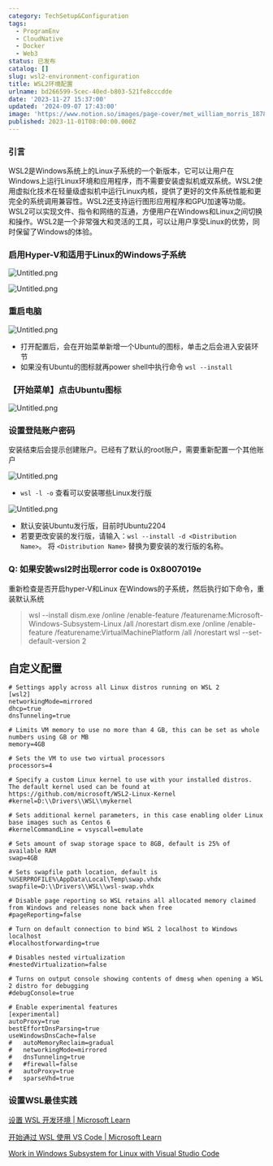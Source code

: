 ```yaml
---
category: TechSetup&Configuration
tags:
  - ProgramEnv
  - CloudNative
  - Docker
  - Web3
status: 已发布
catalog: []
slug: wsl2-environment-configuration
title: WSL2环境配置
urlname: bd266599-5cec-40ed-b803-521fe8cccdde
date: '2023-11-27 15:37:00'
updated: '2024-09-07 17:43:00'
image: 'https://www.notion.so/images/page-cover/met_william_morris_1878.jpg'
published: 2023-11-01T08:00:00.000Z
---
```


### 引言


WSL2是Windows系统上的Linux子系统的一个新版本，它可以让用户在Windows上运行Linux环境和应用程序，而不需要安装虚拟机或双系统。WSL2使用虚拟化技术在轻量级虚拟机中运行Linux内核，提供了更好的文件系统性能和更完全的系统调用兼容性。WSL2还支持运行图形应用程序和GPU加速等功能。WSL2可以实现文件、指令和网络的互通，方便用户在Windows和Linux之间切换和操作。WSL2是一个非常强大和灵活的工具，可以让用户享受Linux的优势，同时保留了Windows的体验。


### 启用Hyper-V和适用于Linux的Windows子系统


![Untitled.png](https://prod-files-secure.s3.us-west-2.amazonaws.com/5d24fe63-e567-4804-86f9-9fdc62e13082/62efe4d1-37d6-4606-a7b8-34dcd63ff38a/Untitled.png?X-Amz-Algorithm=AWS4-HMAC-SHA256&X-Amz-Content-Sha256=UNSIGNED-PAYLOAD&X-Amz-Credential=ASIAZI2LB466X3OHJXRD%2F20250130%2Fus-west-2%2Fs3%2Faws4_request&X-Amz-Date=20250130T053744Z&X-Amz-Expires=3600&X-Amz-Security-Token=IQoJb3JpZ2luX2VjEJX%2F%2F%2F%2F%2F%2F%2F%2F%2F%2FwEaCXVzLXdlc3QtMiJIMEYCIQDW5OEaUUUytDEau%2BUyAbwJxAWDGAXm%2BfzvDavZgCgV5AIhAOgTH7%2BmF98GtnBvdLC2uuT7ymTxuvFjn3PdxAn7ANucKogECJ7%2F%2F%2F%2F%2F%2F%2F%2F%2F%2FwEQABoMNjM3NDIzMTgzODA1Igw%2Bt2x%2B9kRA4ufr0AMq3ANoMbZTQsBKm40nHRPJyHuNq3mqOFSiScmwQeI6%2BAUH5QpevgjcX%2FfTKXmkPETbs3P95UF71DPOZHB8n1x4%2B4gL47%2FfK9ockmGRMQ4%2FBZ%2B%2B%2Fw0Hz7VcP5ib0ghCZ12EF0Sga%2FbRe6e%2FCgpPlpL%2ByAtzD8Ij6EEzvBXy4aEGXCZKrKkSM59rpGH%2BhfLWu1%2FSswE8OonHcJVKBr4k1e14S%2BLN3rG4ZiM2MZl4Wxep22MAPdwFxw%2F0mvgTgpu4wPTAvdQVXUKDXCGXaIhkrxSjVJHm17FJYC9Ywj1IGD3g0AMi39wwhnWHZA9bezXXTOGt1n3sal1cbahb0ZEgvr%2FiF0CsFzKTM4lzWv06ryaVBVZalT2JV%2BFW%2BcbxU2mbhX5%2BvjWZBzQrmp8E3nV0KtMtik3O8mCW2dS74P8izBq9sUlPq1gRD6kg0HJOPXnyT6IynpzoaFfxcWRjeU8WRtnIVq1qy2EwiSBkIL9BfWPgeUv2CEg2O%2FILAOWKsaKigoMpL8a1b1FKEPl9GWjQiHfL4Pa%2BaIBEsiW%2F5UmZmzLupqtV8a5QujIOBCKpsZpOQ1CnBtWiMR4cPj2Yoc%2Bd%2FvWLoCSvAv09AhIBf8uRVWoP7qfMadkQVGD5uyrpSvddNjDehuy8BjqkAcTm8OtiTHuxyx9ig5viqdlnR7ymhqE2dYHaI44%2BD2Sh18S%2BEh8WFM6DgP5oyhMiIYedfnOGzehUAQMeaq0TBVZFzNv%2BN43DSP0OeN0L%2BJyPHAw7vGZD0yaqZSHgmXbyAjMxjZUZ%2FeoymCIToyGhFkHTTMuNDbbVEEE55dJyEEtU94jFJmCMeBcsEJ2Zz4bn0ZUt4V05j5ELjlrgD1tno7kKA9bm&X-Amz-Signature=9360bae585800bf030a87b24dc91b6139a3489f35be0ab1dea856fe47ae8a5d7&X-Amz-SignedHeaders=host&x-id=GetObject)


![Untitled.png](https://prod-files-secure.s3.us-west-2.amazonaws.com/5d24fe63-e567-4804-86f9-9fdc62e13082/74866fe6-9ce5-4055-94c5-4900f6f5ff8b/Untitled.png?X-Amz-Algorithm=AWS4-HMAC-SHA256&X-Amz-Content-Sha256=UNSIGNED-PAYLOAD&X-Amz-Credential=ASIAZI2LB466X3OHJXRD%2F20250130%2Fus-west-2%2Fs3%2Faws4_request&X-Amz-Date=20250130T053744Z&X-Amz-Expires=3600&X-Amz-Security-Token=IQoJb3JpZ2luX2VjEJX%2F%2F%2F%2F%2F%2F%2F%2F%2F%2FwEaCXVzLXdlc3QtMiJIMEYCIQDW5OEaUUUytDEau%2BUyAbwJxAWDGAXm%2BfzvDavZgCgV5AIhAOgTH7%2BmF98GtnBvdLC2uuT7ymTxuvFjn3PdxAn7ANucKogECJ7%2F%2F%2F%2F%2F%2F%2F%2F%2F%2FwEQABoMNjM3NDIzMTgzODA1Igw%2Bt2x%2B9kRA4ufr0AMq3ANoMbZTQsBKm40nHRPJyHuNq3mqOFSiScmwQeI6%2BAUH5QpevgjcX%2FfTKXmkPETbs3P95UF71DPOZHB8n1x4%2B4gL47%2FfK9ockmGRMQ4%2FBZ%2B%2B%2Fw0Hz7VcP5ib0ghCZ12EF0Sga%2FbRe6e%2FCgpPlpL%2ByAtzD8Ij6EEzvBXy4aEGXCZKrKkSM59rpGH%2BhfLWu1%2FSswE8OonHcJVKBr4k1e14S%2BLN3rG4ZiM2MZl4Wxep22MAPdwFxw%2F0mvgTgpu4wPTAvdQVXUKDXCGXaIhkrxSjVJHm17FJYC9Ywj1IGD3g0AMi39wwhnWHZA9bezXXTOGt1n3sal1cbahb0ZEgvr%2FiF0CsFzKTM4lzWv06ryaVBVZalT2JV%2BFW%2BcbxU2mbhX5%2BvjWZBzQrmp8E3nV0KtMtik3O8mCW2dS74P8izBq9sUlPq1gRD6kg0HJOPXnyT6IynpzoaFfxcWRjeU8WRtnIVq1qy2EwiSBkIL9BfWPgeUv2CEg2O%2FILAOWKsaKigoMpL8a1b1FKEPl9GWjQiHfL4Pa%2BaIBEsiW%2F5UmZmzLupqtV8a5QujIOBCKpsZpOQ1CnBtWiMR4cPj2Yoc%2Bd%2FvWLoCSvAv09AhIBf8uRVWoP7qfMadkQVGD5uyrpSvddNjDehuy8BjqkAcTm8OtiTHuxyx9ig5viqdlnR7ymhqE2dYHaI44%2BD2Sh18S%2BEh8WFM6DgP5oyhMiIYedfnOGzehUAQMeaq0TBVZFzNv%2BN43DSP0OeN0L%2BJyPHAw7vGZD0yaqZSHgmXbyAjMxjZUZ%2FeoymCIToyGhFkHTTMuNDbbVEEE55dJyEEtU94jFJmCMeBcsEJ2Zz4bn0ZUt4V05j5ELjlrgD1tno7kKA9bm&X-Amz-Signature=6d82990e768b5d641680abb7f32dd0bead827298a764a76086eca1e10f17b0db&X-Amz-SignedHeaders=host&x-id=GetObject)


### 重启电脑


![Untitled.png](https://prod-files-secure.s3.us-west-2.amazonaws.com/5d24fe63-e567-4804-86f9-9fdc62e13082/ed8ca255-2fda-4c1b-9b1a-f1896300e8e7/Untitled.png?X-Amz-Algorithm=AWS4-HMAC-SHA256&X-Amz-Content-Sha256=UNSIGNED-PAYLOAD&X-Amz-Credential=ASIAZI2LB466X3OHJXRD%2F20250130%2Fus-west-2%2Fs3%2Faws4_request&X-Amz-Date=20250130T053744Z&X-Amz-Expires=3600&X-Amz-Security-Token=IQoJb3JpZ2luX2VjEJX%2F%2F%2F%2F%2F%2F%2F%2F%2F%2FwEaCXVzLXdlc3QtMiJIMEYCIQDW5OEaUUUytDEau%2BUyAbwJxAWDGAXm%2BfzvDavZgCgV5AIhAOgTH7%2BmF98GtnBvdLC2uuT7ymTxuvFjn3PdxAn7ANucKogECJ7%2F%2F%2F%2F%2F%2F%2F%2F%2F%2FwEQABoMNjM3NDIzMTgzODA1Igw%2Bt2x%2B9kRA4ufr0AMq3ANoMbZTQsBKm40nHRPJyHuNq3mqOFSiScmwQeI6%2BAUH5QpevgjcX%2FfTKXmkPETbs3P95UF71DPOZHB8n1x4%2B4gL47%2FfK9ockmGRMQ4%2FBZ%2B%2B%2Fw0Hz7VcP5ib0ghCZ12EF0Sga%2FbRe6e%2FCgpPlpL%2ByAtzD8Ij6EEzvBXy4aEGXCZKrKkSM59rpGH%2BhfLWu1%2FSswE8OonHcJVKBr4k1e14S%2BLN3rG4ZiM2MZl4Wxep22MAPdwFxw%2F0mvgTgpu4wPTAvdQVXUKDXCGXaIhkrxSjVJHm17FJYC9Ywj1IGD3g0AMi39wwhnWHZA9bezXXTOGt1n3sal1cbahb0ZEgvr%2FiF0CsFzKTM4lzWv06ryaVBVZalT2JV%2BFW%2BcbxU2mbhX5%2BvjWZBzQrmp8E3nV0KtMtik3O8mCW2dS74P8izBq9sUlPq1gRD6kg0HJOPXnyT6IynpzoaFfxcWRjeU8WRtnIVq1qy2EwiSBkIL9BfWPgeUv2CEg2O%2FILAOWKsaKigoMpL8a1b1FKEPl9GWjQiHfL4Pa%2BaIBEsiW%2F5UmZmzLupqtV8a5QujIOBCKpsZpOQ1CnBtWiMR4cPj2Yoc%2Bd%2FvWLoCSvAv09AhIBf8uRVWoP7qfMadkQVGD5uyrpSvddNjDehuy8BjqkAcTm8OtiTHuxyx9ig5viqdlnR7ymhqE2dYHaI44%2BD2Sh18S%2BEh8WFM6DgP5oyhMiIYedfnOGzehUAQMeaq0TBVZFzNv%2BN43DSP0OeN0L%2BJyPHAw7vGZD0yaqZSHgmXbyAjMxjZUZ%2FeoymCIToyGhFkHTTMuNDbbVEEE55dJyEEtU94jFJmCMeBcsEJ2Zz4bn0ZUt4V05j5ELjlrgD1tno7kKA9bm&X-Amz-Signature=2cbfce4edaddcb64b1e1c8af0fbf8632cb07c6d516ca59c79f1257a32c08f86f&X-Amz-SignedHeaders=host&x-id=GetObject)

- 打开配置后，会在开始菜单新增一个Ubuntu的图标，单击之后会进入安装环节
- 如果没有Ubuntu的图标就再power shell中执行命令 `wsl --install`

### 【开始菜单】点击Ubuntu图标


![Untitled.png](https://prod-files-secure.s3.us-west-2.amazonaws.com/5d24fe63-e567-4804-86f9-9fdc62e13082/d7415a12-f453-43fe-a604-a208d85638a3/Untitled.png?X-Amz-Algorithm=AWS4-HMAC-SHA256&X-Amz-Content-Sha256=UNSIGNED-PAYLOAD&X-Amz-Credential=ASIAZI2LB466X3OHJXRD%2F20250130%2Fus-west-2%2Fs3%2Faws4_request&X-Amz-Date=20250130T053744Z&X-Amz-Expires=3600&X-Amz-Security-Token=IQoJb3JpZ2luX2VjEJX%2F%2F%2F%2F%2F%2F%2F%2F%2F%2FwEaCXVzLXdlc3QtMiJIMEYCIQDW5OEaUUUytDEau%2BUyAbwJxAWDGAXm%2BfzvDavZgCgV5AIhAOgTH7%2BmF98GtnBvdLC2uuT7ymTxuvFjn3PdxAn7ANucKogECJ7%2F%2F%2F%2F%2F%2F%2F%2F%2F%2FwEQABoMNjM3NDIzMTgzODA1Igw%2Bt2x%2B9kRA4ufr0AMq3ANoMbZTQsBKm40nHRPJyHuNq3mqOFSiScmwQeI6%2BAUH5QpevgjcX%2FfTKXmkPETbs3P95UF71DPOZHB8n1x4%2B4gL47%2FfK9ockmGRMQ4%2FBZ%2B%2B%2Fw0Hz7VcP5ib0ghCZ12EF0Sga%2FbRe6e%2FCgpPlpL%2ByAtzD8Ij6EEzvBXy4aEGXCZKrKkSM59rpGH%2BhfLWu1%2FSswE8OonHcJVKBr4k1e14S%2BLN3rG4ZiM2MZl4Wxep22MAPdwFxw%2F0mvgTgpu4wPTAvdQVXUKDXCGXaIhkrxSjVJHm17FJYC9Ywj1IGD3g0AMi39wwhnWHZA9bezXXTOGt1n3sal1cbahb0ZEgvr%2FiF0CsFzKTM4lzWv06ryaVBVZalT2JV%2BFW%2BcbxU2mbhX5%2BvjWZBzQrmp8E3nV0KtMtik3O8mCW2dS74P8izBq9sUlPq1gRD6kg0HJOPXnyT6IynpzoaFfxcWRjeU8WRtnIVq1qy2EwiSBkIL9BfWPgeUv2CEg2O%2FILAOWKsaKigoMpL8a1b1FKEPl9GWjQiHfL4Pa%2BaIBEsiW%2F5UmZmzLupqtV8a5QujIOBCKpsZpOQ1CnBtWiMR4cPj2Yoc%2Bd%2FvWLoCSvAv09AhIBf8uRVWoP7qfMadkQVGD5uyrpSvddNjDehuy8BjqkAcTm8OtiTHuxyx9ig5viqdlnR7ymhqE2dYHaI44%2BD2Sh18S%2BEh8WFM6DgP5oyhMiIYedfnOGzehUAQMeaq0TBVZFzNv%2BN43DSP0OeN0L%2BJyPHAw7vGZD0yaqZSHgmXbyAjMxjZUZ%2FeoymCIToyGhFkHTTMuNDbbVEEE55dJyEEtU94jFJmCMeBcsEJ2Zz4bn0ZUt4V05j5ELjlrgD1tno7kKA9bm&X-Amz-Signature=5dd842956dc53f3f43e6fb42c0572de5dc9c85706b3a66a1ef3785954f900469&X-Amz-SignedHeaders=host&x-id=GetObject)


### 设置登陆账户密码


安装结束后会提示创建账户。已经有了默认的root账户，需要重新配置一个其他账户


![Untitled.png](https://prod-files-secure.s3.us-west-2.amazonaws.com/5d24fe63-e567-4804-86f9-9fdc62e13082/bb38a6ce-031e-4122-9787-de509d2240bf/Untitled.png?X-Amz-Algorithm=AWS4-HMAC-SHA256&X-Amz-Content-Sha256=UNSIGNED-PAYLOAD&X-Amz-Credential=ASIAZI2LB466X3OHJXRD%2F20250130%2Fus-west-2%2Fs3%2Faws4_request&X-Amz-Date=20250130T053744Z&X-Amz-Expires=3600&X-Amz-Security-Token=IQoJb3JpZ2luX2VjEJX%2F%2F%2F%2F%2F%2F%2F%2F%2F%2FwEaCXVzLXdlc3QtMiJIMEYCIQDW5OEaUUUytDEau%2BUyAbwJxAWDGAXm%2BfzvDavZgCgV5AIhAOgTH7%2BmF98GtnBvdLC2uuT7ymTxuvFjn3PdxAn7ANucKogECJ7%2F%2F%2F%2F%2F%2F%2F%2F%2F%2FwEQABoMNjM3NDIzMTgzODA1Igw%2Bt2x%2B9kRA4ufr0AMq3ANoMbZTQsBKm40nHRPJyHuNq3mqOFSiScmwQeI6%2BAUH5QpevgjcX%2FfTKXmkPETbs3P95UF71DPOZHB8n1x4%2B4gL47%2FfK9ockmGRMQ4%2FBZ%2B%2B%2Fw0Hz7VcP5ib0ghCZ12EF0Sga%2FbRe6e%2FCgpPlpL%2ByAtzD8Ij6EEzvBXy4aEGXCZKrKkSM59rpGH%2BhfLWu1%2FSswE8OonHcJVKBr4k1e14S%2BLN3rG4ZiM2MZl4Wxep22MAPdwFxw%2F0mvgTgpu4wPTAvdQVXUKDXCGXaIhkrxSjVJHm17FJYC9Ywj1IGD3g0AMi39wwhnWHZA9bezXXTOGt1n3sal1cbahb0ZEgvr%2FiF0CsFzKTM4lzWv06ryaVBVZalT2JV%2BFW%2BcbxU2mbhX5%2BvjWZBzQrmp8E3nV0KtMtik3O8mCW2dS74P8izBq9sUlPq1gRD6kg0HJOPXnyT6IynpzoaFfxcWRjeU8WRtnIVq1qy2EwiSBkIL9BfWPgeUv2CEg2O%2FILAOWKsaKigoMpL8a1b1FKEPl9GWjQiHfL4Pa%2BaIBEsiW%2F5UmZmzLupqtV8a5QujIOBCKpsZpOQ1CnBtWiMR4cPj2Yoc%2Bd%2FvWLoCSvAv09AhIBf8uRVWoP7qfMadkQVGD5uyrpSvddNjDehuy8BjqkAcTm8OtiTHuxyx9ig5viqdlnR7ymhqE2dYHaI44%2BD2Sh18S%2BEh8WFM6DgP5oyhMiIYedfnOGzehUAQMeaq0TBVZFzNv%2BN43DSP0OeN0L%2BJyPHAw7vGZD0yaqZSHgmXbyAjMxjZUZ%2FeoymCIToyGhFkHTTMuNDbbVEEE55dJyEEtU94jFJmCMeBcsEJ2Zz4bn0ZUt4V05j5ELjlrgD1tno7kKA9bm&X-Amz-Signature=a031baa1e54599034fe1427826947f93a013cc1e1b8b9eb1c88b6ec9c4a494fe&X-Amz-SignedHeaders=host&x-id=GetObject)

- `wsl -l -o` 查看可以安装哪些Linux发行版

![Untitled.png](https://prod-files-secure.s3.us-west-2.amazonaws.com/5d24fe63-e567-4804-86f9-9fdc62e13082/4b4e5e2f-4e13-4651-8884-559a62c38137/Untitled.png?X-Amz-Algorithm=AWS4-HMAC-SHA256&X-Amz-Content-Sha256=UNSIGNED-PAYLOAD&X-Amz-Credential=ASIAZI2LB466X3OHJXRD%2F20250130%2Fus-west-2%2Fs3%2Faws4_request&X-Amz-Date=20250130T053744Z&X-Amz-Expires=3600&X-Amz-Security-Token=IQoJb3JpZ2luX2VjEJX%2F%2F%2F%2F%2F%2F%2F%2F%2F%2FwEaCXVzLXdlc3QtMiJIMEYCIQDW5OEaUUUytDEau%2BUyAbwJxAWDGAXm%2BfzvDavZgCgV5AIhAOgTH7%2BmF98GtnBvdLC2uuT7ymTxuvFjn3PdxAn7ANucKogECJ7%2F%2F%2F%2F%2F%2F%2F%2F%2F%2FwEQABoMNjM3NDIzMTgzODA1Igw%2Bt2x%2B9kRA4ufr0AMq3ANoMbZTQsBKm40nHRPJyHuNq3mqOFSiScmwQeI6%2BAUH5QpevgjcX%2FfTKXmkPETbs3P95UF71DPOZHB8n1x4%2B4gL47%2FfK9ockmGRMQ4%2FBZ%2B%2B%2Fw0Hz7VcP5ib0ghCZ12EF0Sga%2FbRe6e%2FCgpPlpL%2ByAtzD8Ij6EEzvBXy4aEGXCZKrKkSM59rpGH%2BhfLWu1%2FSswE8OonHcJVKBr4k1e14S%2BLN3rG4ZiM2MZl4Wxep22MAPdwFxw%2F0mvgTgpu4wPTAvdQVXUKDXCGXaIhkrxSjVJHm17FJYC9Ywj1IGD3g0AMi39wwhnWHZA9bezXXTOGt1n3sal1cbahb0ZEgvr%2FiF0CsFzKTM4lzWv06ryaVBVZalT2JV%2BFW%2BcbxU2mbhX5%2BvjWZBzQrmp8E3nV0KtMtik3O8mCW2dS74P8izBq9sUlPq1gRD6kg0HJOPXnyT6IynpzoaFfxcWRjeU8WRtnIVq1qy2EwiSBkIL9BfWPgeUv2CEg2O%2FILAOWKsaKigoMpL8a1b1FKEPl9GWjQiHfL4Pa%2BaIBEsiW%2F5UmZmzLupqtV8a5QujIOBCKpsZpOQ1CnBtWiMR4cPj2Yoc%2Bd%2FvWLoCSvAv09AhIBf8uRVWoP7qfMadkQVGD5uyrpSvddNjDehuy8BjqkAcTm8OtiTHuxyx9ig5viqdlnR7ymhqE2dYHaI44%2BD2Sh18S%2BEh8WFM6DgP5oyhMiIYedfnOGzehUAQMeaq0TBVZFzNv%2BN43DSP0OeN0L%2BJyPHAw7vGZD0yaqZSHgmXbyAjMxjZUZ%2FeoymCIToyGhFkHTTMuNDbbVEEE55dJyEEtU94jFJmCMeBcsEJ2Zz4bn0ZUt4V05j5ELjlrgD1tno7kKA9bm&X-Amz-Signature=fbd9a86684e147602753709a07f4d98eb4720eb6e94e8f2e683dbff900909713&X-Amz-SignedHeaders=host&x-id=GetObject)

- 默认安装Ubuntu发行版，目前时Ubuntu2204
- 若要更改安装的发行版，请输入：`wsl --install -d <Distribution Name>`。 将 `<Distribution Name>` 替换为要安装的发行版的名称。

### Q: 如果安装wsl2时出现error code is 0x8007019e


重新检查是否开启hyper-V和Linux 在Windows的子系统，然后执行如下命令，重装默认系统

> wsl --install
> dism.exe /online /enable-feature /featurename:Microsoft-Windows-Subsystem-Linux /all /norestart
> dism.exe /online /enable-feature /featurename:VirtualMachinePlatform /all /norestart
> wsl --set-default-version 2

## 自定义配置


```shell
# Settings apply across all Linux distros running on WSL 2
[wsl2]
networkingMode=mirrored
dhcp=true
dnsTunneling=true

# Limits VM memory to use no more than 4 GB, this can be set as whole numbers using GB or MB
memory=4GB 

# Sets the VM to use two virtual processors
processors=4

# Specify a custom Linux kernel to use with your installed distros. The default kernel used can be found at https://github.com/microsoft/WSL2-Linux-Kernel
#kernel=D:\\Drivers\\WSL\\mykernel

# Sets additional kernel parameters, in this case enabling older Linux base images such as Centos 6
#kernelCommandLine = vsyscall=emulate

# Sets amount of swap storage space to 8GB, default is 25% of available RAM
swap=4GB

# Sets swapfile path location, default is %USERPROFILE%\AppData\Local\Temp\swap.vhdx
swapfile=D:\\Drivers\\WSL\\wsl-swap.vhdx

# Disable page reporting so WSL retains all allocated memory claimed from Windows and releases none back when free
#pageReporting=false

# Turn on default connection to bind WSL 2 localhost to Windows localhost
#localhostforwarding=true

# Disables nested virtualization
#nestedVirtualization=false

# Turns on output console showing contents of dmesg when opening a WSL 2 distro for debugging
#debugConsole=true

# Enable experimental features
[experimental]
autoProxy=true
bestEffortDnsParsing=true
useWindowsDnsCache=false
#   autoMemoryReclaim=gradual
#   networkingMode=mirrored
#   dnsTunneling=true
#   #firewall=false
#   autoProxy=true
#   sparseVhd=true
```


### 设置WSL最佳实践


[设置 WSL 开发环境 | Microsoft Learn](https://learn.microsoft.com/zh-cn/windows/wsl/setup/environment#set-up-your-linux-username-and-password)


[开始通过 WSL 使用 VS Code | Microsoft Learn](https://learn.microsoft.com/zh-cn/windows/wsl/tutorials/wsl-vscode)


[Work in Windows Subsystem for Linux with Visual Studio Code](https://code.visualstudio.com/docs/remote/wsl-tutorial)

